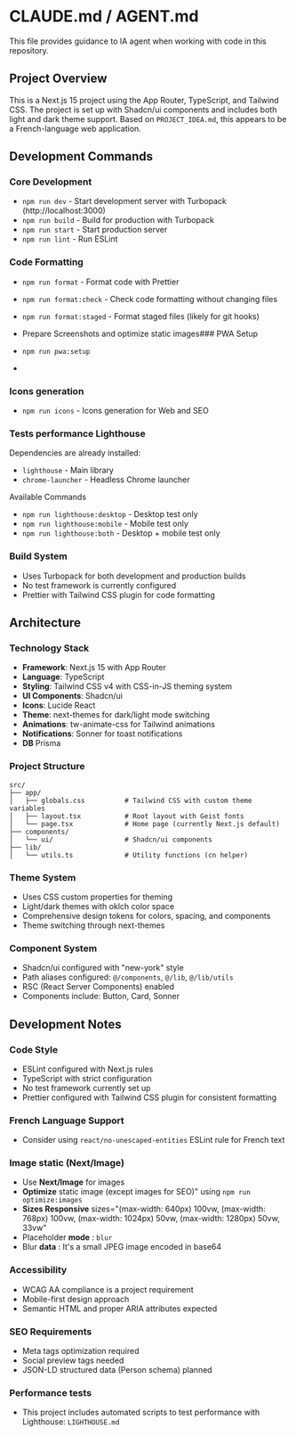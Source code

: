 # CLAUDE.md / AGENT.md

This file provides guidance to IA agent when working with code in this repository.

## Project Overview

This is a Next.js 15 project using the App Router, TypeScript, and Tailwind CSS. The project is set up with Shadcn/ui components and includes both light and dark theme support. Based on `PROJECT_IDEA.md`, this appears to be a French-language web application.

## Development Commands

### Core Development
- `npm run dev` - Start development server with Turbopack (http://localhost:3000)
- `npm run build` - Build for production with Turbopack
- `npm run start` - Start production server
- `npm run lint` - Run ESLint

### Code Formatting
- `npm run format` - Format code with Prettier
- `npm run format:check` - Check code formatting without changing files
- `npm run format:staged` - Format staged files (likely for git hooks)

- Prepare Screenshots and optimize static images### PWA Setup
- `npm run pwa:setup` 
- 
### Icons generation
- `npm run icons` - Icons generation for Web and SEO

### Tests performance Lighthouse
Dependencies are already installed:
- `lighthouse` - Main library
- `chrome-launcher` - Headless Chrome launcher

Available Commands
- `npm run lighthouse:desktop` - Desktop test only
- `npm run lighthouse:mobile` - Mobile test only
- `npm run lighthouse:both` - Desktop + mobile test only

### Build System
- Uses Turbopack for both development and production builds
- No test framework is currently configured
- Prettier with Tailwind CSS plugin for code formatting

## Architecture

### Technology Stack
- **Framework**: Next.js 15 with App Router
- **Language**: TypeScript
- **Styling**: Tailwind CSS v4 with CSS-in-JS theming system
- **UI Components**: Shadcn/ui
- **Icons**: Lucide React
- **Theme**: next-themes for dark/light mode switching
- **Animations**: tw-animate-css for Tailwind animations
- **Notifications**: Sonner for toast notifications
- **DB** Prisma

### Project Structure
```
src/
├── app/
│   ├── globals.css          # Tailwind CSS with custom theme variables
│   ├── layout.tsx           # Root layout with Geist fonts
│   └── page.tsx             # Home page (currently Next.js default)
├── components/
│   └── ui/                  # Shadcn/ui components
├── lib/
│   └── utils.ts             # Utility functions (cn helper)
```

### Theme System
- Uses CSS custom properties for theming
- Light/dark themes with oklch color space
- Comprehensive design tokens for colors, spacing, and components
- Theme switching through next-themes

### Component System
- Shadcn/ui configured with "new-york" style
- Path aliases configured: `@/components`, `@/lib`, `@/lib/utils`
- RSC (React Server Components) enabled
- Components include: Button, Card, Sonner

## Development Notes

### Code Style
- ESLint configured with Next.js rules
- TypeScript with strict configuration
- No test framework currently set up
- Prettier configured with Tailwind CSS plugin for consistent formatting

### French Language Support
- Consider using `react/no-unescaped-entities` ESLint rule for French text

### Image static (Next/Image)
- Use **Next/Image** for images
- **Optimize** static image (except images for SEO)" using `npm run optimize:images`
- **Sizes Responsive** sizes="(max-width: 640px) 100vw, (max-width: 768px) 100vw, (max-width: 1024px) 50vw, (max-width: 1280px) 50vw, 33vw"
- Placeholder **mode** : `blur`
- Blur **data** : It's a small JPEG image encoded in base64

### Accessibility
- WCAG AA compliance is a project requirement
- Mobile-first design approach
- Semantic HTML and proper ARIA attributes expected

### SEO Requirements
- Meta tags optimization required
- Social preview tags needed
- JSON-LD structured data (Person schema) planned

### Performance tests
- This project includes automated scripts to test performance with Lighthouse: `LIGHTHOUSE.md`